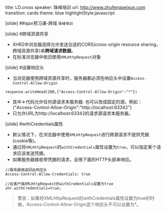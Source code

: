 title: LD.cross
speaker:  珠峰培训
url: http://www.zhufengpeixun.com
transition: cards
theme: blue
highlightStyle:javascript

[slide]
##ajax预习课-跨域
<small>珠峰培训</small>

[slide]
#跨域资源共享
* XHR2中浏览器选择允许发送合适的CORS(cross-origin resource sharing，跨域资源共享)来**跨域请求数据**。
* 在标准浏览器中依旧使用`XMLHttpRequest`对象

[slide]
#设置响应头
* 当浏览器使用跨域资源共享时，服务器都必须在响应头中设置`Access-Control-Allow-Origin`
```
response.writeHead(200,{"Access-Control-Allow-Origin":"*"})
```

* 其中＊代码允许任何源请求本服务器.
也可以改成固定的源。例如：{"Access-Control-Allow-Origin":"http://localhost:63342"} 
* 只允许URL为http://localhost:63342的请求源请求本服务器。 

[slide]
#withCredentials属性
* 默认情况下，在浏览器中使用`XMLHttpRequest`进行跨源请求不提供凭据(cookie等)。
* 通过将`XMLHttpRequest`的`withCredentials`属性设置为`true`，可以指定某个请求应该发送凭据。
* 如果服务器接收带凭据的请求，会用下面的HTTP头部来响应。

```
//服务器端返回此响应头
Access-Control-Allow-Credentials: true

//在客户端XMLHttpRequest的withCredentials设置为true
xhr.withCredentials=true;
```
> 警告：如果将XMLHttpRequest的withCredentials属性设置为true的时候，Access-Control-Allow-Origin这个响应头不可以设置为*。




